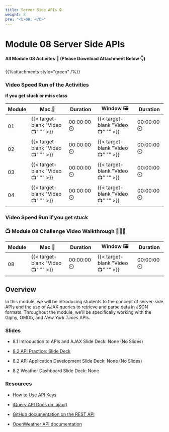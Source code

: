 ```yaml
---
title: Server Side APIs 🔒 
weight: 8
pre: "<b>0️8. </b>"
---
```


# Module 08 Server Side APIs

#### All Module 08 Activites  📂 (Please Download Attachment Below 👇) 
{{%attachments style="green" /%}}

### Video Speed Run  of the Activities 
**if you get stuck or miss class**

| Module | Mac 🍎 | Duration    | Window 🖼️ | Duration |
| ------  | ------ | ----------- |---------  | --------- |
| 01 | {{< target-blank "Video 📺" "" >}}  |  00:00:00  ⏲️ |  {{< target-blank "Video 📺" "" >}}  |  00:00:00 ⏲️ |
| 02 | {{< target-blank "Video 📺" "" >}}  |  00:00:00  ⏲️ |  {{< target-blank "Video 📺" "" >}}  |  00:00:00 ⏲️ |
| 03 | {{< target-blank "Video 📺" "" >}}  |  00:00:00  ⏲️ |  {{< target-blank "Video 📺" "" >}}  |  00:00:00 ⏲️ |
| 04 | {{< target-blank "Video 📺" "" >}}  |  00:00:00  ⏲️ |  {{< target-blank "Video 📺" "" >}}  |  00:00:00 ⏲️ |


### Video Speed Run if you get stuck 
### 📺 Module 08 Challenge Video Walkthrough 🏃‍♀️🏃
| Module | Mac 🍎 | Duration    | Window 🖼️ | Duration |
| ------  | ------ | ----------- |---------  | --------- |
| 08 | {{< target-blank "Video 📺" "" >}}  |  00:00:00  ⏲️ |  {{< target-blank "Video 📺" "" >}}  |  00:00:00 ⏲️ |

## Overview

In this module, we will be introducing students to the concept of server-side APIs and the use of AJAX queries to retrieve and parse data in JSON formats. Throughout the module, we'll be specifically working with the Giphy, OMDb, and _New York Times_ APIs.

### Slides

* 8.1 Introduction to APIs and AJAX Slide Deck: None (No Slides)
  
* [8.2 API Practice: Slide Deck](https://docs.google.com/presentation/d/1Xvrz-v0OlwtS24JAT8JUCtWzlKdaOiqv-s_AKSG8p4k/edit?usp=sharing)

* 8.2 API Application Development Slide Deck: None (No Slides)

* 8.2 Weather Dashboard Slide Deck: None

### Resources

* [How to Use API Keys](https://coding-boot-camp.github.io/full-stack/apis/how-to-use-api-keys)

* [jQuery API Docs on .ajax()](https://api.jquery.com/jquery.ajax/)

* [GitHub documentation on the REST API](https://docs.github.com/en/rest/reference)

* [OpenWeather API documentation](https://openweathermap.org/api)